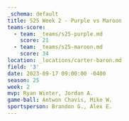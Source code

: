 ```yaml
---
_schema: default
title: S25 Week 2 - Purple vs Maroon
teams-score:
  - team: _teams/s25-purple.md
    score: 21
  - team: _teams/s25-maroon.md
    score: 34
location: _locations/carter-baron.md
field: '3'
date: 2023-09-17 09:00:00 -0400
season: 25
week: 2
mvp: Ryan Winter, Jordan A.
game-ball: Antwon Chavis, Mike W.
sportsperson: Brandon G., Alex E.
---
```

